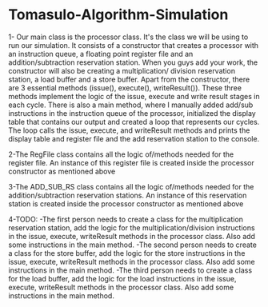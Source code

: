 # Tomasulo-Algorithm-Simulation
1- Our main class is the processor class. It's the class we will be using to run our simulation. It consists of a constructor that creates a processor with an instruction queue, a floating point register file and an addition/subtraction reservation station. When you guys add your work, the constructor will also be creating a multiplication/ division reservation station, a load buffer and a store buffer. Apart from the constructor, there are 3 essential methods (issue(), execute(), writeResult()). These three methods implement the logic of the issue, execute and write result stages in each cycle. There is also a main method, where I manually added add/sub instructions in the instruction queue of the processor, initialized the display table that contains our output and created a loop that represents our cycles. The loop calls the issue, execute, and writeResult methods and prints the display table and register file and the add reservation station to the console.

2-The RegFile class contains all the logic of/methods needed for the register file. An instance of this register file is created inside the processor constructor as mentioned above

3-The ADD_SUB_RS class contains all the logic of/methods needed for the addition/subtraction reservation stations. An instance of this reservation station is created inside the processor constructor as mentioned above

4-TODO:
-The first person needs to create a class for the multiplication reservation station, add the logic for the multiplication/division instructions in the issue, execute, writeResult methods in the processor class. Also add some instructions in the main method.
-The second person needs to create a class for the store buffer, add the logic for the store instructions in the issue, execute, writeResult methods in the processor class. Also add some instructions in the main method.
-The third person needs to create a class for the load buffer, add the logic for the load instructions in the issue, execute, writeResult methods in the processor class. Also add some instructions in the main method.